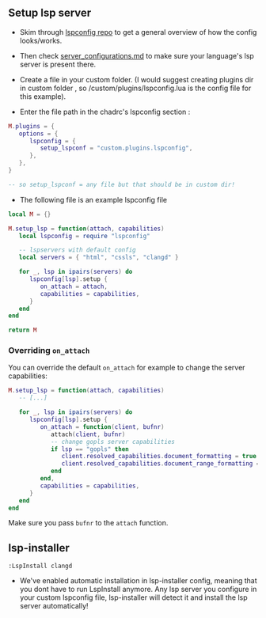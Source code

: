 ## Setup lsp server

- Skim through [lspconfig repo](https://github.com/neovim/nvim-lspconfig) to get a general overview of how the config looks/works.
- Then check [server_configurations.md](https://github.com/neovim/nvim-lspconfig/blob/master/doc/server_configurations.md) to make sure your language's lsp server is present there.

- Create a file in your custom folder. (I would suggest creating plugins dir in custom folder , so /custom/plugins/lspconfig.lua is the config file for this example).
- Enter the file path in the chadrc's lspconfig section :

```lua
M.plugins = {
   options = {
      lspconfig = {
         setup_lspconf = "custom.plugins.lspconfig",
      },
   },
}

-- so setup_lspconf = any file but that should be in custom dir!
```

- The following file is an example lspconfig file 

```lua
local M = {}

M.setup_lsp = function(attach, capabilities)
   local lspconfig = require "lspconfig"

   -- lspservers with default config
   local servers = { "html", "cssls", "clangd" }

   for _, lsp in ipairs(servers) do
      lspconfig[lsp].setup {
         on_attach = attach,
         capabilities = capabilities,
      }
   end
end

return M
```

### Overriding `on_attach`

You can override the default `on_attach` for example to change the server capabilities:

```lua
M.setup_lsp = function(attach, capabilities)
   -- [...]

   for _, lsp in ipairs(servers) do
      lspconfig[lsp].setup {
         on_attach = function(client, bufnr)
            attach(client, bufnr)
            -- change gopls server capabilities
            if lsp == "gopls" then
               client.resolved_capabilities.document_formatting = true
               client.resolved_capabilities.document_range_formatting = true
            end
         end,
         capabilities = capabilities,
      }
   end
end
```

Make sure you pass `bufnr` to the `attach` function.

## lsp-installer

```
:LspInstall clangd 
```

- We've enabled automatic installation in lsp-installer config, meaning that you dont have to run LspInstall anymore. Any lsp server you configure in your custom lspconfig file, lsp-installer will detect it and install the lsp server automatically!
